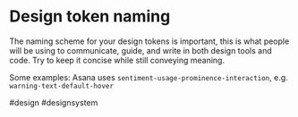 # Design token naming

The naming scheme for your design tokens is important, this is what people will be using to communicate, guide, and write in both design tools and code. Try to keep it concise while still conveying meaning.

Some examples:
Asana uses `sentiment-usage-prominence-interaction`, e.g. `warning-text-default-hover`

#design
#designsystem